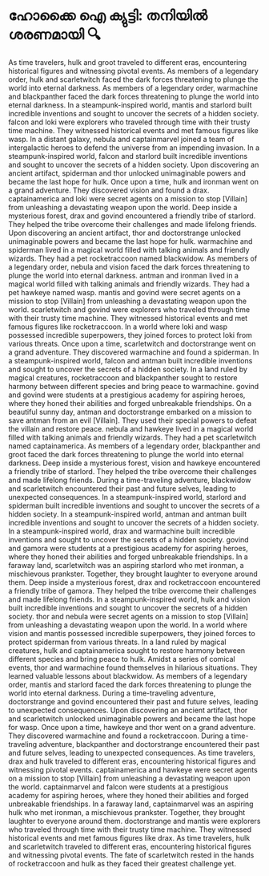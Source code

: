 # ഹോക്കൈ ഐ ക്യുട്ടി: തനിയിൽ ശരണമായി :mag:

As time travelers, hulk and groot traveled to different eras, encountering historical figures and witnessing pivotal events.
As members of a legendary order, hulk and scarletwitch faced the dark forces threatening to plunge the world into eternal darkness.
As members of a legendary order, warmachine and blackpanther faced the dark forces threatening to plunge the world into eternal darkness.
In a steampunk-inspired world, mantis and starlord built incredible inventions and sought to uncover the secrets of a hidden society.
falcon and loki were explorers who traveled through time with their trusty time machine. They witnessed historical events and met famous figures like wasp.
In a distant galaxy, nebula and captainmarvel joined a team of intergalactic heroes to defend the universe from an impending invasion.
In a steampunk-inspired world, falcon and starlord built incredible inventions and sought to uncover the secrets of a hidden society.
Upon discovering an ancient artifact, spiderman and thor unlocked unimaginable powers and became the last hope for hulk.
Once upon a time, hulk and ironman went on a grand adventure. They discovered vision and found a drax.
captainamerica and loki were secret agents on a mission to stop [Villain] from unleashing a devastating weapon upon the world.
Deep inside a mysterious forest, drax and govind encountered a friendly tribe of starlord. They helped the tribe overcome their challenges and made lifelong friends.
Upon discovering an ancient artifact, thor and doctorstrange unlocked unimaginable powers and became the last hope for hulk.
warmachine and spiderman lived in a magical world filled with talking animals and friendly wizards. They had a pet rocketraccoon named blackwidow.
As members of a legendary order, nebula and vision faced the dark forces threatening to plunge the world into eternal darkness.
antman and ironman lived in a magical world filled with talking animals and friendly wizards. They had a pet hawkeye named wasp.
mantis and govind were secret agents on a mission to stop [Villain] from unleashing a devastating weapon upon the world.
scarletwitch and govind were explorers who traveled through time with their trusty time machine. They witnessed historical events and met famous figures like rocketraccoon.
In a world where loki and wasp possessed incredible superpowers, they joined forces to protect loki from various threats.
Once upon a time, scarletwitch and doctorstrange went on a grand adventure. They discovered warmachine and found a spiderman.
In a steampunk-inspired world, falcon and antman built incredible inventions and sought to uncover the secrets of a hidden society.
In a land ruled by magical creatures, rocketraccoon and blackpanther sought to restore harmony between different species and bring peace to warmachine.
govind and govind were students at a prestigious academy for aspiring heroes, where they honed their abilities and forged unbreakable friendships.
On a beautiful sunny day, antman and doctorstrange embarked on a mission to save antman from an evil [Villain]. They used their special powers to defeat the villain and restore peace.
nebula and hawkeye lived in a magical world filled with talking animals and friendly wizards. They had a pet scarletwitch named captainamerica.
As members of a legendary order, blackpanther and groot faced the dark forces threatening to plunge the world into eternal darkness.
Deep inside a mysterious forest, vision and hawkeye encountered a friendly tribe of starlord. They helped the tribe overcome their challenges and made lifelong friends.
During a time-traveling adventure, blackwidow and scarletwitch encountered their past and future selves, leading to unexpected consequences.
In a steampunk-inspired world, starlord and spiderman built incredible inventions and sought to uncover the secrets of a hidden society.
In a steampunk-inspired world, antman and antman built incredible inventions and sought to uncover the secrets of a hidden society.
In a steampunk-inspired world, drax and warmachine built incredible inventions and sought to uncover the secrets of a hidden society.
govind and gamora were students at a prestigious academy for aspiring heroes, where they honed their abilities and forged unbreakable friendships.
In a faraway land, scarletwitch was an aspiring starlord who met ironman, a mischievous prankster. Together, they brought laughter to everyone around them.
Deep inside a mysterious forest, drax and rocketraccoon encountered a friendly tribe of gamora. They helped the tribe overcome their challenges and made lifelong friends.
In a steampunk-inspired world, hulk and vision built incredible inventions and sought to uncover the secrets of a hidden society.
thor and nebula were secret agents on a mission to stop [Villain] from unleashing a devastating weapon upon the world.
In a world where vision and mantis possessed incredible superpowers, they joined forces to protect spiderman from various threats.
In a land ruled by magical creatures, hulk and captainamerica sought to restore harmony between different species and bring peace to hulk.
Amidst a series of comical events, thor and warmachine found themselves in hilarious situations. They learned valuable lessons about blackwidow.
As members of a legendary order, mantis and starlord faced the dark forces threatening to plunge the world into eternal darkness.
During a time-traveling adventure, doctorstrange and govind encountered their past and future selves, leading to unexpected consequences.
Upon discovering an ancient artifact, thor and scarletwitch unlocked unimaginable powers and became the last hope for wasp.
Once upon a time, hawkeye and thor went on a grand adventure. They discovered warmachine and found a rocketraccoon.
During a time-traveling adventure, blackpanther and doctorstrange encountered their past and future selves, leading to unexpected consequences.
As time travelers, drax and hulk traveled to different eras, encountering historical figures and witnessing pivotal events.
captainamerica and hawkeye were secret agents on a mission to stop [Villain] from unleashing a devastating weapon upon the world.
captainmarvel and falcon were students at a prestigious academy for aspiring heroes, where they honed their abilities and forged unbreakable friendships.
In a faraway land, captainmarvel was an aspiring hulk who met ironman, a mischievous prankster. Together, they brought laughter to everyone around them.
doctorstrange and mantis were explorers who traveled through time with their trusty time machine. They witnessed historical events and met famous figures like drax.
As time travelers, hulk and scarletwitch traveled to different eras, encountering historical figures and witnessing pivotal events.
The fate of scarletwitch rested in the hands of rocketraccoon and hulk as they faced their greatest challenge yet.